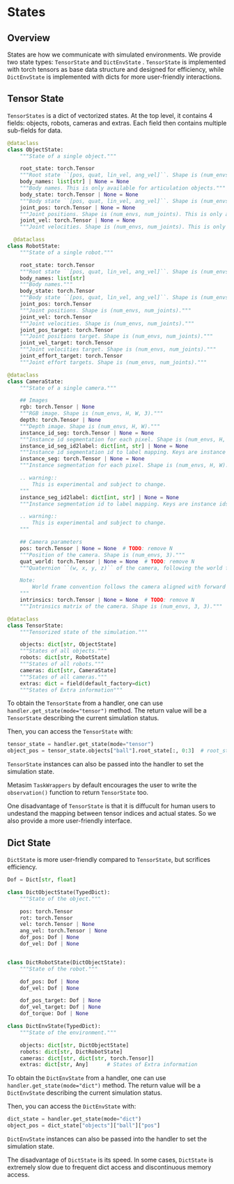 # States

## Overview

States are how we communicate with simulated environments. We provide two state types: `TensorState` and `DictEnvState` . `TensorState` is implemented with torch tensors as base data structure and designed for efficiency, while `DictEnvState` is implemented with dicts for more user-friendly interactions.

## Tensor State

`TensorStates` is a dict of vectorized states. At the top level, it contains 4 fields: objects, robots, cameras and extras. Each field then contains multiple sub-fields for data.

```python
@dataclass
class ObjectState:
    """State of a single object."""

    root_state: torch.Tensor
    """Root state ``[pos, quat, lin_vel, ang_vel]``. Shape is (num_envs, 13)."""
    body_names: list[str] | None = None
    """Body names. This is only available for articulation objects."""
    body_state: torch.Tensor | None = None
    """Body state ``[pos, quat, lin_vel, ang_vel]``. Shape is (num_envs, num_bodies, 13). This is only available for articulation objects."""
    joint_pos: torch.Tensor | None = None
    """Joint positions. Shape is (num_envs, num_joints). This is only available for articulation objects."""
    joint_vel: torch.Tensor | None = None
    """Joint velocities. Shape is (num_envs, num_joints). This is only available for articulation objects."""

  @dataclass
class RobotState:
    """State of a single robot."""

    root_state: torch.Tensor
    """Root state ``[pos, quat, lin_vel, ang_vel]``. Shape is (num_envs, 13)."""
    body_names: list[str]
    """Body names."""
    body_state: torch.Tensor
    """Body state ``[pos, quat, lin_vel, ang_vel]``. Shape is (num_envs, num_bodies, 13)."""
    joint_pos: torch.Tensor
    """Joint positions. Shape is (num_envs, num_joints)."""
    joint_vel: torch.Tensor
    """Joint velocities. Shape is (num_envs, num_joints)."""
    joint_pos_target: torch.Tensor
    """Joint positions target. Shape is (num_envs, num_joints)."""
    joint_vel_target: torch.Tensor
    """Joint velocities target. Shape is (num_envs, num_joints)."""
    joint_effort_target: torch.Tensor
    """Joint effort targets. Shape is (num_envs, num_joints)."""

@dataclass
class CameraState:
    """State of a single camera."""

    ## Images
    rgb: torch.Tensor | None
    """RGB image. Shape is (num_envs, H, W, 3)."""
    depth: torch.Tensor | None
    """Depth image. Shape is (num_envs, H, W)."""
    instance_id_seg: torch.Tensor | None = None
    """Instance id segmentation for each pixel. Shape is (num_envs, H, W)."""
    instance_id_seg_id2label: dict[int, str] | None = None
    """Instance id segmentation id to label mapping. Keys are instance ids, values are labels. Go together with :attr:`instance_id_seg`."""
    instance_seg: torch.Tensor | None = None
    """Instance segmentation for each pixel. Shape is (num_envs, H, W).

    .. warning::
        This is experimental and subject to change.
    """
    instance_seg_id2label: dict[int, str] | None = None
    """Instance segmentation id to label mapping. Keys are instance ids, values are labels. Go together with :attr:`instance_seg`.

    .. warning::
        This is experimental and subject to change.
    """

    ## Camera parameters
    pos: torch.Tensor | None = None  # TODO: remove N
    """Position of the camera. Shape is (num_envs, 3)."""
    quat_world: torch.Tensor | None = None  # TODO: remove N
    """Quaternion ``(w, x, y, z)`` of the camera, following the world frame convention. Shape is (num_envs, 4).

    Note:
        World frame convention follows the camera aligned with forward axis +X and up axis +Z.
    """
    intrinsics: torch.Tensor | None = None  # TODO: remove N
    """Intrinsics matrix of the camera. Shape is (num_envs, 3, 3)."""

@dataclass
class TensorState:
    """Tensorized state of the simulation."""

    objects: dict[str, ObjectState]
    """States of all objects."""
    robots: dict[str, RobotState]
    """States of all robots."""
    cameras: dict[str, CameraState]
    """States of all cameras."""
    extras: dict = field(default_factory=dict)
    """States of Extra information"""
```

To obtain the `TensorState` from a handler, one can use `handler.get_state(mode="tensor")` method. The return value will be a `TensorState` describing the current simulation status.

Then, you can access the `TensorState` with:

```python
tensor_state = handler.get_state(mode="tensor")
object_pos = tensor_state.objects["ball"].root_state[:, 0:3]  # root_state.shape = (num_envs, 13)
```

`TensorState` instances can also be passed into the handler to set the simulation state.

Metasim `TaskWrappers` by default encourages the user to write the `observation()` function to return `TensorState` too.

One disadvantage of `TensorState` is that it is diffucult for human users to undestand the mapping between tensor indices and actual states. So we also provide a more user-friendly interface.

## Dict State

`DictState` is more user-friendly compared to `TensorState`, but scrifices efficiency.

```python
Dof = Dict[str, float]

class DictObjectState(TypedDict):
    """State of the object."""

    pos: torch.Tensor
    rot: torch.Tensor
    vel: torch.Tensor | None
    ang_vel: torch.Tensor | None
    dof_pos: Dof | None
    dof_vel: Dof | None


class DictRobotState(DictObjectState):
    """State of the robot."""

    dof_pos: Dof | None
    dof_vel: Dof | None

    dof_pos_target: Dof | None
    dof_vel_target: Dof | None
    dof_torque: Dof | None

class DictEnvState(TypedDict):
    """State of the environment."""

    objects: dict[str, DictObjectState]
    robots: dict[str, DictRobotState]
    cameras: dict[str, dict[str, torch.Tensor]]
    extras: dict[str, Any]      # States of Extra information
```

To obtain the `DictEnvState` from a handler, one can use `handler.get_state(mode="dict")` method. The return value will be a `DictEnvState` describing the current simulation status.

Then, you can access the `DictEnvState` with:

```python
dict_state = handler.get_state(mode="dict")
object_pos = dict_state["objects"]["ball"]["pos"]
```

`DictEnvState` instances can also be passed into the handler to set the simulation state.

The disadvantage of `DictState` is its speed. In some cases, `DictState` is extremely slow due to frequent dict access and discontinuous memory access.
